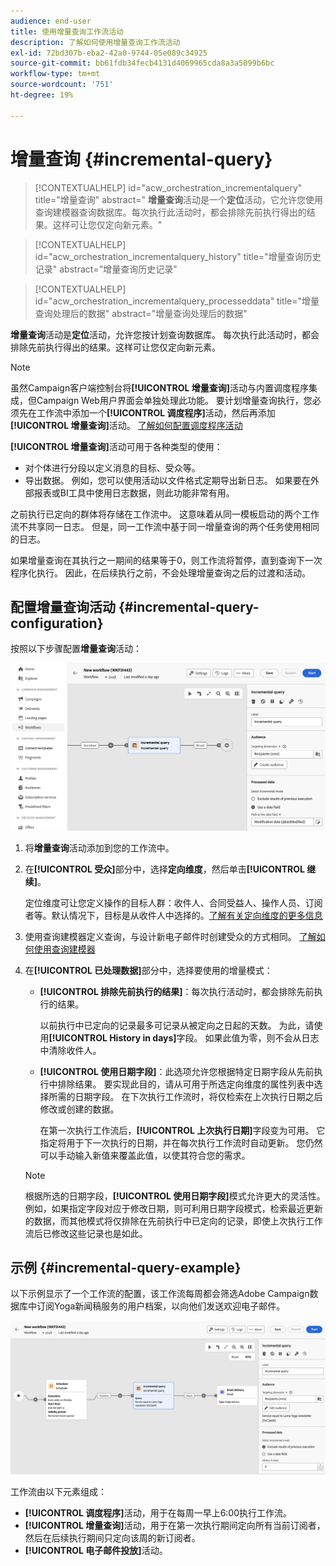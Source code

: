 ```yaml
---
audience: end-user
title: 使用增量查询工作流活动
description: 了解如何使用增量查询工作流活动
exl-id: 72bd307b-eba2-42a0-9744-05e089c34925
source-git-commit: bb61fdb34fecb4131d4069965cda8a3a5099b6bc
workflow-type: tm+mt
source-wordcount: '751'
ht-degree: 19%

---
```


# 增量查询 {#incremental-query}



>[!CONTEXTUALHELP]
>id="acw_orchestration_incrementalquery"
>title="增量查询"
>abstract=" **增量查询**&#x200B;活动是一个&#x200B;**定位**&#x200B;活动，它允许您使用查询建模器查询数据库。每次执行此活动时，都会排除先前执行得出的结果。这样可让您仅定向新元素。"

>[!CONTEXTUALHELP]
>id="acw_orchestration_incrementalquery_history"
>title="增量查询历史记录"
>abstract="增量查询历史记录"

>[!CONTEXTUALHELP]
>id="acw_orchestration_incrementalquery_processeddata"
>title="增量查询处理后的数据"
>abstract="增量查询处理后的数据"

**增量查询**&#x200B;活动是&#x200B;**定位**&#x200B;活动，允许您按计划查询数据库。 每次执行此活动时，都会排除先前执行得出的结果。这样可让您仅定向新元素。

>[!NOTE]
>
>虽然Campaign客户端控制台将&#x200B;**[!UICONTROL 增量查询]**&#x200B;活动与内置调度程序集成，但Campaign Web用户界面会单独处理此功能。 要计划增量查询执行，您必须先在工作流中添加一个&#x200B;**[!UICONTROL 调度程序]**&#x200B;活动，然后再添加&#x200B;**[!UICONTROL 增量查询]**&#x200B;活动。 [了解如何配置调度程序活动](scheduler.md)

**[!UICONTROL 增量查询]**&#x200B;活动可用于各种类型的使用：

* 对个体进行分段以定义消息的目标、受众等。
* 导出数据。 例如，您可以使用活动以文件格式定期导出新日志。 如果要在外部报表或BI工具中使用日志数据，则此功能非常有用。

之前执行已定向的群体将存储在工作流中。 这意味着从同一模板启动的两个工作流不共享同一日志。 但是，同一工作流中基于同一增量查询的两个任务使用相同的日志。

如果增量查询在其执行之一期间的结果等于0，则工作流将暂停，直到查询下一次程序化执行。 因此，在后续执行之前，不会处理增量查询之后的过渡和活动。

## 配置增量查询活动 {#incremental-query-configuration}

按照以下步骤配置&#x200B;**增量查询**&#x200B;活动：

![](../assets/incremental-query.png)

1. 将&#x200B;**增量查询**&#x200B;活动添加到您的工作流中。

1. 在&#x200B;**[!UICONTROL 受众]**&#x200B;部分中，选择&#x200B;**定向维度**，然后单击&#x200B;**[!UICONTROL 继续]**。

   定位维度可让您定义操作的目标人群：收件人、合同受益人、操作人员、订阅者等。默认情况下，目标是从收件人中选择的。[了解有关定向维度的更多信息](../../audience/about-recipients.md#targeting-dimensions)

1. 使用查询建模器定义查询，与设计新电子邮件时创建受众的方式相同。 [了解如何使用查询建模器](../../query/query-modeler-overview.md)

1. 在&#x200B;**[!UICONTROL 已处理数据]**&#x200B;部分中，选择要使用的增量模式：

   * **[!UICONTROL 排除先前执行的结果]**：每次执行活动时，都会排除先前执行的结果。

     以前执行中已定向的记录最多可记录从被定向之日起的天数。 为此，请使用&#x200B;**[!UICONTROL History in days]**&#x200B;字段。 如果此值为零，则不会从日志中清除收件人。

   * **[!UICONTROL 使用日期字段]**：此选项允许您根据特定日期字段从先前执行中排除结果。 要实现此目的，请从可用于所选定向维度的属性列表中选择所需的日期字段。 在下次执行工作流时，将仅检索在上次执行日期之后修改或创建的数据。

     在第一次执行工作流后，**[!UICONTROL 上次执行日期]**&#x200B;字段变为可用。 它指定将用于下一次执行的日期，并在每次执行工作流时自动更新。 您仍然可以手动输入新值来覆盖此值，以使其符合您的需求。

   >[!NOTE]
   >
   >根据所选的日期字段，**[!UICONTROL 使用日期字段]**&#x200B;模式允许更大的灵活性。 例如，如果指定字段对应于修改日期，则可利用日期字段模式，检索最近更新的数据，而其他模式将仅排除在先前执行中已定向的记录，即使上次执行工作流后已修改这些记录也是如此。

## 示例 {#incremental-query-example}

以下示例显示了一个工作流的配置，该工作流每周都会筛选Adobe Campaign数据库中订阅Yoga新闻稿服务的用户档案，以向他们发送欢迎电子邮件。

![](../assets/incremental-query-example.png)

工作流由以下元素组成：

* **[!UICONTROL 调度程序]**&#x200B;活动，用于在每周一早上6:00执行工作流。
* **[!UICONTROL 增量查询]**&#x200B;活动，用于在第一次执行期间定向所有当前订阅者，然后在后续执行期间只定向该周的新订阅者。
* **[!UICONTROL 电子邮件投放]**&#x200B;活动。

